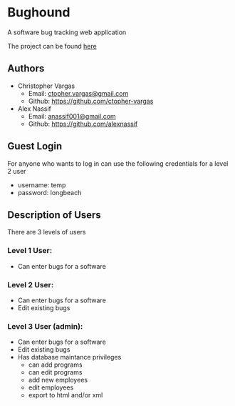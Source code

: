 # Bughound
A software bug tracking web application

The project can be found [here](https://hidden-eyrie-52239.herokuapp.com/)

 ## Authors
- Christopher Vargas 
  - Email: ctopher.vargas@gmail.com
  - Github: https://github.com/ctopher-vargas 
- Alex Nassif
  - Email: anassif001@gmail.com 
  - Github: https://github.com/alexnassif
 
 ## Guest Login
For anyone who wants to log in can use the following credentials for a level 2 user
- username: temp
- password: longbeach <br>

 ## Description of Users
There are 3 levels of users

 ### Level 1 User:
- Can enter bugs for a software

 ### Level 2 User: 
- Can enter bugs for a software
- Edit existing bugs

### Level 3 User (admin): 
- Can enter bugs for a software
- Edit existing bugs
- Has database maintance privileges
  - can add programs
  - can edit programs
  - add new employees
  - edit employees
  - export to html and/or xml
